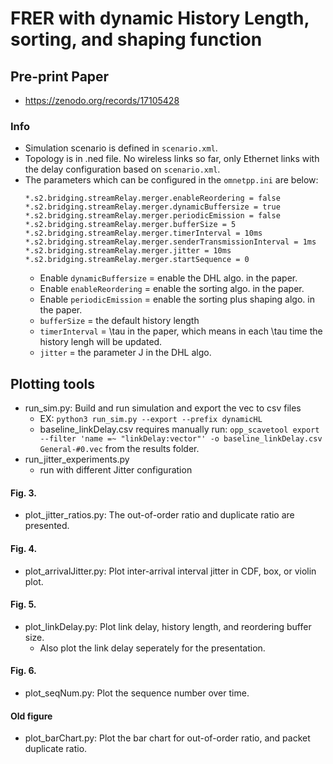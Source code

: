 # FRER with dynamic History Length, sorting, and shaping function


## Pre-print Paper
- https://zenodo.org/records/17105428

### Info
- Simulation scenario is defined in `scenario.xml`.
- Topology is in .ned file. No wireless links so far, only Ethernet links with the delay configuration based on `scenario.xml`.
- The parameters which can be configured in the `omnetpp.ini` are below:
    ```*.s2.bridging.streamRelay.merger.seqNum.record = vector
    *.s2.bridging.streamRelay.merger.enableReordering = false
    *.s2.bridging.streamRelay.merger.dynamicBuffersize = true
    *.s2.bridging.streamRelay.merger.periodicEmission = false
    *.s2.bridging.streamRelay.merger.bufferSize = 5
    *.s2.bridging.streamRelay.merger.timerInterval = 10ms
    *.s2.bridging.streamRelay.merger.senderTransmissionInterval = 1ms
    *.s2.bridging.streamRelay.merger.jitter = 10ms
    *.s2.bridging.streamRelay.merger.startSequence = 0
    ```
  - Enable `dynamicBuffersize` = enable the DHL algo. in the paper.
  - Enable `enableReordering` = enable the sorting algo. in the paper.
  - Enable `periodicEmission` = enable the sorting plus shaping algo. in the paper.
  - `bufferSize` = the default history length
  - `timerInterval` = \tau in the paper, which means in each \tau time the history lengh will be updated.
  - `jitter` = the parameter J in the DHL algo.


## Plotting tools
- run_sim.py: Build and run simulation and export the vec to csv files
    - EX: `python3 run_sim.py --export --prefix dynamicHL`
    - baseline_linkDelay.csv requires manually run: `opp_scavetool export --filter 'name =~ "linkDelay:vector"' -o baseline_linkDelay.csv General-#0.vec` from the results folder.
- run_jitter_experiments.py
    - run with different Jitter configuration

#### Fig. 3.
- plot_jitter_ratios.py: The out-of-order ratio and duplicate ratio are presented.
#### Fig. 4.
- plot_arrivalJitter.py: Plot inter-arrival interval jitter in CDF, box, or violin plot.
#### Fig. 5.
- plot_linkDelay.py: Plot link delay, history length, and reordering buffer size.
  - Also plot the link delay seperately for the presentation.
#### Fig. 6.
- plot_seqNum.py: Plot the sequence number over time.
#### Old figure
- plot_barChart.py: Plot the bar chart for out-of-order ratio, and packet duplicate ratio.


